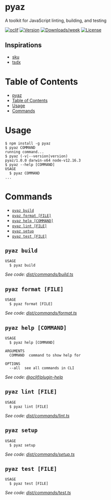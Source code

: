 # pyaz

A toolkit for JavaScript linting, building, and testing

[![oclif](https://img.shields.io/badge/cli-oclif-brightgreen.svg)](https://oclif.io)
[![Version](https://img.shields.io/npm/v/pyaz.svg)](https://npmjs.org/package/pyaz)
[![Downloads/week](https://img.shields.io/npm/dw/pyaz.svg)](https://npmjs.org/package/pyaz)
[![License](https://img.shields.io/npm/l/pyaz.svg)](https://github.com/github:nwalters512/pyaz/blob/master/package.json)

## Inspirations

- [sku](https://github.com/seek-oss/sku)
- [tsdx](https://github.com/formium/tsdx)

# Table of Contents

<!-- toc -->

- [pyaz](#pyaz)
- [Table of Contents](#table-of-contents)
- [Usage](#usage)
- [Commands](#commands)
<!-- tocstop -->

# Usage

<!-- usage -->

```sh-session
$ npm install -g pyaz
$ pyaz COMMAND
running command...
$ pyaz (-v|--version|version)
pyaz/1.0.0 darwin-x64 node-v12.16.3
$ pyaz --help [COMMAND]
USAGE
  $ pyaz COMMAND
...
```

<!-- usagestop -->

# Commands

<!-- commands -->

- [`pyaz build`](#pyaz-build)
- [`pyaz format [FILE]`](#pyaz-format-file)
- [`pyaz help [COMMAND]`](#pyaz-help-command)
- [`pyaz lint [FILE]`](#pyaz-lint-file)
- [`pyaz setup`](#pyaz-setup)
- [`pyaz test [FILE]`](#pyaz-test-file)

## `pyaz build`

```
USAGE
  $ pyaz build
```

_See code: [dist/commands/build.ts](https://github.com/nwalters512/pyaz/blob/v1.0.0/dist/commands/build.ts)_

## `pyaz format [FILE]`

```
USAGE
  $ pyaz format [FILE]
```

_See code: [dist/commands/format.ts](https://github.com/nwalters512/pyaz/blob/v1.0.0/dist/commands/format.ts)_

## `pyaz help [COMMAND]`

```
USAGE
  $ pyaz help [COMMAND]

ARGUMENTS
  COMMAND  command to show help for

OPTIONS
  --all  see all commands in CLI
```

_See code: [@oclif/plugin-help](https://github.com/oclif/plugin-help/blob/v3.2.0/src/commands/help.ts)_

## `pyaz lint [FILE]`

```
USAGE
  $ pyaz lint [FILE]
```

_See code: [dist/commands/lint.ts](https://github.com/nwalters512/pyaz/blob/v1.0.0/dist/commands/lint.ts)_

## `pyaz setup`

```
USAGE
  $ pyaz setup
```

_See code: [dist/commands/setup.ts](https://github.com/nwalters512/pyaz/blob/v1.0.0/dist/commands/setup.ts)_

## `pyaz test [FILE]`

```
USAGE
  $ pyaz test [FILE]
```

_See code: [dist/commands/test.ts](https://github.com/nwalters512/pyaz/blob/v1.0.0/dist/commands/test.ts)_

<!-- commandsstop -->
